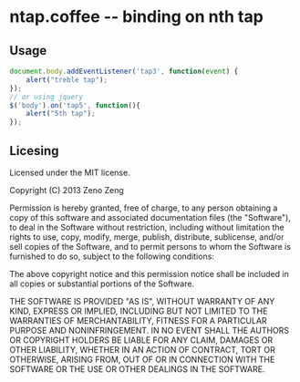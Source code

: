 # ntap.coffee -- binding on nth tap

## Usage

```javascript
document.body.addEventListener('tap3', function(event) {
    alert("treble tap");
});
// or using jquery
$('body').on('tap5', function(){
    alert("5th tap");
});
```
## Licesing

Licensed under the MIT license.

Copyright (C) 2013 Zeno Zeng

Permission is hereby granted, free of charge, to any person obtaining a copy of this software and associated documentation files (the "Software"), to deal in the Software without restriction, including without limitation the rights to use, copy, modify, merge, publish, distribute, sublicense, and/or sell copies of the Software, and to permit persons to whom the Software is furnished to do so, subject to the following conditions:

The above copyright notice and this permission notice shall be included in all copies or substantial portions of the Software.

THE SOFTWARE IS PROVIDED "AS IS", WITHOUT WARRANTY OF ANY KIND, EXPRESS OR IMPLIED, INCLUDING BUT NOT LIMITED TO THE WARRANTIES OF MERCHANTABILITY, FITNESS FOR A PARTICULAR PURPOSE AND NONINFRINGEMENT. IN NO EVENT SHALL THE AUTHORS OR COPYRIGHT HOLDERS BE LIABLE FOR ANY CLAIM, DAMAGES OR OTHER LIABILITY, WHETHER IN AN ACTION OF CONTRACT, TORT OR OTHERWISE, ARISING FROM, OUT OF OR IN CONNECTION WITH THE SOFTWARE OR THE USE OR OTHER DEALINGS IN THE SOFTWARE.
